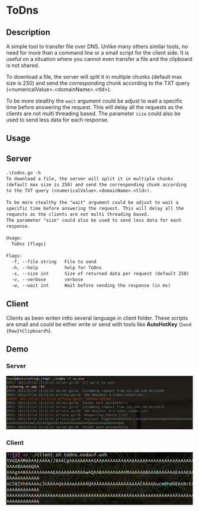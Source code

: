 # ToDns

## Description
A simple tool to transfer file over DNS.
Unlike many others similar tools, no need for more than a command line or a small script for the client side. It is useful on a situation where you cannot even transfer a file and the clipboard is not shared.

To download a file, the server will split it in multiple chunks (default max size is 250) and send the corresponding chunk according to the TXT query (\<numericalValue\>.\<domainName\>.\<tld\>).

To be more stealthy the `wait` argument could be adjust to wait a specific time before answering the request. This will delay all the requests as the clients are not multi threading based. The parameter `size` could also be used to send less data for each response.

## Usage

## Server
```
.\todns.go -h
To download a file, the server will split it in multiple chunks (default max size is 250) and send the corresponding chunk according to the TXT query (<numericalValue>.<domainName>.<tld>).

To be more stealthy the "wait" argument could be adjust to wait a specific time before answering the request. This will delay all the requests as the clients are not multi threading based.
The parameter "size" could also be used to send less data for each response.

Usage:
  ToDns [flags]

Flags:
  -f, --file string   File to send
  -h, --help          help for ToDns
  -s, --size int      Size of returned data per request (default 250)
  -v, --verbose       verbose
  -w, --wait int      Wait before sending the response (in ms)
```

## Client
Clients as been writen intto several language in client folder. These scripts are small and could be either write or send with tools like **AutoHotKey** (`Send {Raw}%Clipboard%`).

## Demo

### Server

![Screenshot of todns on server ](./images/server.png)

### Client

![Screenshot of todns on client ](./images/client.png)
